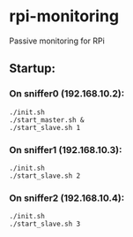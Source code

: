 # rpi-monitoring
Passive monitoring for RPi

## Startup:
### On sniffer0 (192.168.10.2):
```
./init.sh
./start_master.sh &
./start_slave.sh 1
```

### On sniffer1 (192.168.10.3):
```
./init.sh
./start_slave.sh 2
```

### On sniffer2 (192.168.10.4):
```
./init.sh
./start_slave.sh 3
```
